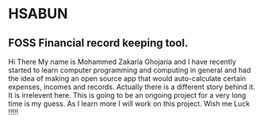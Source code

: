 # HSABUN
FOSS Financial record keeping tool.
-----------------------------------------------------
Hi There My name is Mohammed Zakaria Ghojaria and I 
have recently started to learn computer programming
and computing in general and had the idea of making
an open source app that would auto-calculate certain
expenses, incomes and records. Actually there is a 
different story behind it. It is irrelevent here. 
This is going to be an ongoing project for a very 
long time is my guess. As I learn more I
will work on this project. Wish me Luck !!!!!
